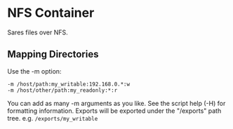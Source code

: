NFS Container
=============

Sares files over NFS.


Mapping Directories
-------------------

Use the -m option:

	-m /host/path:my_writable:192.168.0.*:w
	-m /host/other/path:my_readonly:*:r

You can add as many -m arguments as you like.
See the script help (-H) for formatting information.
Exports will be exported under the "/exports" path tree. e.g. `/exports/my_writable`
